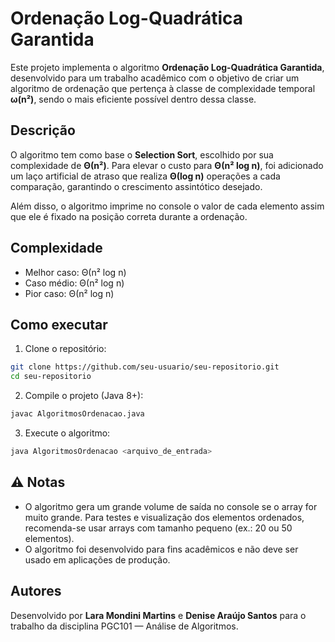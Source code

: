 # Ordenação Log-Quadrática Garantida

Este projeto implementa o algoritmo **Ordenação Log-Quadrática Garantida**, desenvolvido para um trabalho acadêmico com o objetivo de criar um algoritmo de ordenação que pertença à classe de complexidade temporal **ω(n²)**, sendo o mais eficiente possível dentro dessa classe.

## Descrição

O algoritmo tem como base o **Selection Sort**, escolhido por sua complexidade de **Θ(n²)**. Para elevar o custo para **Θ(n² log n)**, foi adicionado um laço artificial de atraso que realiza **Θ(log n)** operações a cada comparação, garantindo o crescimento assintótico desejado.

Além disso, o algoritmo imprime no console o valor de cada elemento assim que ele é fixado na posição correta durante a ordenação.

## Complexidade

- Melhor caso: Θ(n² log n)
- Caso médio: Θ(n² log n)
- Pior caso: Θ(n² log n)

## Como executar

1. Clone o repositório:
```bash
git clone https://github.com/seu-usuario/seu-repositorio.git
cd seu-repositorio
```

2. Compile o projeto (Java 8+):
```bash
javac AlgoritmosOrdenacao.java
```

3. Execute o algoritmo:
```bash
java AlgoritmosOrdenacao <arquivo_de_entrada>
```

## ⚠ Notas

- O algoritmo gera um grande volume de saída no console se o array for muito grande. Para testes e visualização dos elementos ordenados, recomenda-se usar arrays com tamanho pequeno (ex.: 20 ou 50 elementos).
- O algoritmo foi desenvolvido para fins acadêmicos e não deve ser usado em aplicações de produção.

## Autores

Desenvolvido por **Lara Mondini Martins** e **Denise Araújo Santos** para o trabalho da disciplina PGC101 — Análise de Algoritmos.